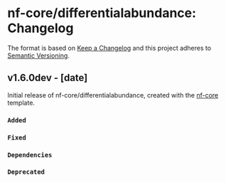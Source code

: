 # nf-core/differentialabundance: Changelog

The format is based on [Keep a Changelog](https://keepachangelog.com/en/1.0.0/)
and this project adheres to [Semantic Versioning](https://semver.org/spec/v2.0.0.html).

## v1.6.0dev - [date]

Initial release of nf-core/differentialabundance, created with the [nf-core](https://nf-co.re/) template.

### `Added`

### `Fixed`

### `Dependencies`

### `Deprecated`
